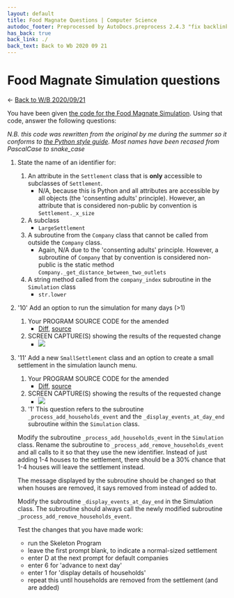 ```yaml
---
layout: default
title: Food Magnate Questions | Computer Science
autodoc_footer: Preprocessed by AutoDocs.preprocess 2.4.3 "fix backlink text for preprocessed MarkDown (hopefully)" ⓒ Starwort, 2020
has_back: true
back_link: ./
back_text: Back to Wb 2020 09 21
---
```


# Food Magnate Simulation questions

← [Back to W/B 2020/09/21](./index.html)

You have been given [the code for the Food Magnate Simulation](./pythonic_food_magnate_simulation.py). Using that code, answer the following questions:

*N.B. this code was rewritten from the original by me during the summer so it conforms to [the Python style guide](https://www.python.org/dev/peps/pep-0008/). Most names have been recased from PascalCase to snake_case*

1. State the name of an identifier for:
    1. An attribute in the `Settlement` class that is **only** accessible to subclasses of `Settlement`.
        - N/A, because this is Python and all attributes are accessible by all objects (the 'consenting adults' principle). However, an attribute that is considered non-public by convention is `Settlement._x_size`
    2. A subclass
        - `LargeSettlement`
    3. A subroutine from the `Company` class that cannot be called from outside the `Company` class.
        - Again, N/A due to the 'consenting adults' principle. However, a subroutine of `Company` that by convention is considered non-public is the static method `Company._get_distance_between_two_outlets`
    4. A string method called from the `company_index` subroutine in the `Simulation` class
        - `str.lower`

2. '10' Add an option to run the simulation for many days (>1)
    1. Your PROGRAM SOURCE CODE for the amended
        - [Diff](./task_1.diff), [source](./pythonic_food_magnate_simulation_task_1.py)
    2. SCREEN CAPTURE(S) showing the results of the requested change
        - <script id="asciicast-e5Cj9i2Ob9QM3zmPUkpyd1ToL" src="https://asciinema.org/a/e5Cj9i2Ob9QM3zmPUkpyd1ToL.js" async></script><noscript><a href="https://asciinema.org/a/e5Cj9i2Ob9QM3zmPUkpyd1ToL" target="_blank"><img src="https://asciinema.org/a/e5Cj9i2Ob9QM3zmPUkpyd1ToL.svg" /></a></noscript>
3. '11' Add a new `SmallSettlement` class and an option to create a small settlement in the simulation launch menu.
    1. Your PROGRAM SOURCE CODE for the amended
        - [Diff](./task_2.diff), [source](./pythonic_food_magnate_simulation_task_2.py)
    2. SCREEN CAPTURE(S) showing the results of the requested change
        - <script id="asciicast-lzwMKAPq7GPrsUgd2DZqMuQgJ" src="https://asciinema.org/a/lzwMKAPq7GPrsUgd2DZqMuQgJ.js" async></script><noscript><a href="https://asciinema.org/a/lzwMKAPq7GPrsUgd2DZqMuQgJ" target="_blank"><img src="https://asciinema.org/a/lzwMKAPq7GPrsUgd2DZqMuQgJ.svg" /></a></noscript>
    4. '1' This question refers to the subroutine `_process_add_households_event` and the `_display_events_at_day_end` subroutine within the `Simulation` class.

    Modify the subroutine `_process_add_households_event` in the `Simulation` class. Rename the subroutine to `_process_add_remove_households_event` and all calls to it so that they use the new identifier. Instead of just adding 1-4 houses to the settlement, there should be a 30% chance that 1-4 houses will leave the settlement instead.

    The message displayed by the subroutine should be changed so that when houses are removed, it says removed from instead of added to.

    Modify the subroutine `_display_events_at_day_end` in the Simulation class. The subroutine should always call the newly modified subroutine `_process_add_remove_households_event`.

    Test the changes that you have made work:
    - run the Skeleton Program
    - leave the first prompt blank, to indicate a normal-sized settlement
    - enter D at the next prompt for default companies
    - enter 6 for 'advance to next day'
    - enter 1 for 'display details of households'
    - repeat this until households are removed from the settlement (and are added)
